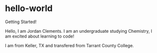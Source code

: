 # hello-world
Getting Started!

Hello, I am Jordan Clements. I am an undergraduate studying Chemistry, I am excited about learning to code!

I am from Keller, TX and transfered from Tarrant County College.
